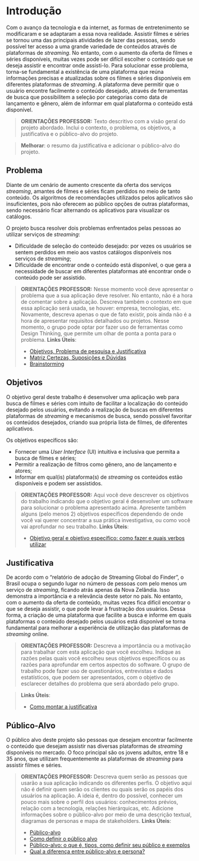 # **Introdução**

Com o avanço da tecnologia e da internet, as formas de entretenimento se modificaram e se adaptaram a essa nova realidade. Assistir filmes e séries se tornou uma das principais atividades de lazer das pessoas, sendo possível ter acesso a uma grande variedade de conteúdos através de plataformas de *streaming*. No entanto, com o aumento da oferta de filmes e séries disponíveis, muitas vezes pode ser difícil escolher o conteúdo que se deseja assistir e encontrar onde assisti-lo.
Para solucionar esse problema, torna-se fundamental a existência de uma plataforma que reúna informações precisas e atualizadas sobre os filmes e séries disponíveis em diferentes plataformas de *streaming*. A plataforma deve permitir que o usuário encontre facilmente o conteúdo desejado, através de ferramentas de busca que possibilitem a seleção por categorias como data de lançamento e gênero, além de informar em qual plataforma o conteúdo está disponível.

> **ORIENTAÇÕES PROFESSOR:**
> Texto descritivo com a visão geral do projeto abordado. Inclui o contexto, o problema, os objetivos, a justificativa e o público-alvo do projeto.

> **Melhorar**: o resumo da justificativa e adicionar o público-alvo do projeto.
## **Problema**

 Diante de um cenário de aumento crescente da oferta dos serviços *streaming*, amantes de filmes e séries ficam perdidos no meio de tanto conteúdo. Os algoritmos de recomendações utilizados pelos aplicativos são insuficientes, pois não oferecem ao público opções de outras plataformas, sendo necessário ficar alternando os aplicativos para visualizar os catálogos.  

O projeto busca resolver dois problemas enfrentados pelas pessoas ao utilizar serviços de *streaming*:
- Dificuldade de seleção do conteúdo desejado: por vezes os usuários se sentem perdidos em meio aos vastos catálogos disponíveis nos serviços de *streaming*;
- Dificuldade de encontrar onde o conteúdo está disponível, o que gera a necessidade de buscar em diferentes plataformas até encontrar onde o conteúdo pode ser assistido.


> **ORIENTAÇÕES PROFESSOR:**
> Nesse momento você deve apresentar o problema que a sua aplicação deve  resolver. No entanto, não é a hora de comentar sobre a aplicação.
> Descreva também o contexto em que essa aplicação será usada, se  houver: empresa, tecnologias, etc. Novamente, descreva apenas o que de  fato existir, pois ainda não é a hora de apresentar requisitos  detalhados ou projetos.
> Nesse momento, o grupo pode optar por fazer uso  de ferramentas como Design Thinking, que permite um olhar de ponta a ponta para o problema.
> **Links Úteis**:
> - [Objetivos, Problema de pesquisa e Justificativa](https://medium.com/@versioparole/objetivos-problema-de-pesquisa-e-justificativa-c98c8233b9c3)
> - [Matriz Certezas, Suposições e Dúvidas](https://medium.com/educa%C3%A7%C3%A3o-fora-da-caixa/matriz-certezas-suposi%C3%A7%C3%B5es-e-d%C3%BAvidas-fa2263633655)
> - [Brainstorming](https://www.euax.com.br/2018/09/brainstorming/)

## **Objetivos**

O objetivo geral deste trabalho é desenvolver uma aplicação web para busca de filmes e séries com intuito de facilitar a localização do conteúdo desejado pelos usuários, evitando a realização de buscas em diferentes plataformas de *streaming* e mecanismos de busca, sendo possível favoritar os conteúdos desejados, criando sua própria lista de filmes, de diferentes aplicativos.

Os objetivos específicos são:
- Fornecer uma *User Interface* (UI) intuitiva e inclusiva que permita a busca de filmes e séries;
- Permitir a realização de filtros como gênero, ano de lançamento e atores;
- Informar em qual(is) plataforma(s) de *streaming* os conteúdos estão disponíveis e podem ser assistidos.


> **ORIENTAÇÕES PROFESSOR:**
> Aqui você deve descrever os objetivos do trabalho indicando que o objetivo geral é desenvolver um software para solucionar o problema apresentado acima. 
> Apresente também alguns (pelo menos 2) objetivos específicos dependendo de onde você vai querer concentrar a sua prática investigativa, ou como você vai aprofundar no seu trabalho.
> **Links Úteis**:
> - [Objetivo geral e objetivo específico: como fazer e quais verbos utilizar](https://blog.mettzer.com/diferenca-entre-objetivo-geral-e-objetivo-especifico/)

## **Justificativa**

De acordo com o “relatório de adoção de Streaming Global do Finder”, o Brasil ocupa o segundo lugar no número de pessoas com pelo menos um serviço de *streaming*, ficando atrás apenas da Nova Zelândia. Isso demonstra a importância e a relevância deste setor no país. No entanto, com o aumento da oferta de conteúdo, muitas vezes fica difícil encontrar o que se deseja assistir, o que pode levar à frustração dos usuários.
Dessa forma, a criação de uma plataforma que facilite a busca e informe em quais plataformas o conteúdo desejado pelos usuários está disponível se torna fundamental para melhorar a experiência de utilização das plataformas de *streaming* online.


> **ORIENTAÇÕES PROFESSOR:**
> Descreva a importância ou a motivação para trabalhar com esta aplicação que você escolheu. Indique as razões pelas quais você escolheu seus objetivos específicos ou as razões para aprofundar em certos aspectos do software.
> O grupo de trabalho pode fazer uso de questionários, entrevistas e dados estatísticos, que podem ser apresentados, com o objetivo de esclarecer detalhes do problema que será abordado pelo grupo.

> **Links Úteis**:
> - [Como montar a justificativa](https://guiadamonografia.com.br/como-montar-justificativa-do-tcc/)

## **Público-Alvo**

O público alvo deste projeto são pessoas que desejam encontrar facilmente o conteúdo que desejam assistir nas diversas plataformas de *streaming* disponíveis no mercado. O foco principal são os jovens adultos, entre 18 e 35 anos, que utilizam frequentemente as plataformas de *streaming* para assistir filmes e séries.


> **ORIENTAÇÕES PROFESSOR:**
> Descreva quem serão as pessoas que usarão a sua aplicação indicando os diferentes perfis. O objetivo aqui não é definir quem serão os clientes ou quais serão os papéis dos usuários na aplicação. A ideia é, dentro do possível, conhecer um pouco mais sobre o perfil dos usuários: conhecimentos prévios, relação com a tecnologia, relações hierárquicas, etc.
> Adicione informações sobre o público-alvo por meio de uma descrição textual, diagramas de personas e mapa de stakeholders.
> **Links Úteis**:
> - [Público-alvo](https://blog.hotmart.com/pt-br/publico-alvo/)
> - [Como definir o público alvo](https://exame.com/pme/5-dicas-essenciais-para-definir-o-publico-alvo-do-seu-negocio/)
> - [Público-alvo: o que é, tipos, como definir seu público e exemplos](https://klickpages.com.br/blog/publico-alvo-o-que-e/)
> - [Qual a diferença entre público-alvo e persona?](https://rockcontent.com/blog/diferenca-publico-alvo-e-persona/)
